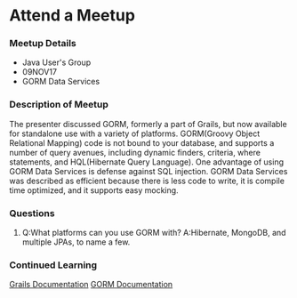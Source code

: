 # Attend a Meetup

### Meetup Details
* Java User's Group
* 09NOV17
* GORM Data Services

### Description of Meetup
The presenter discussed GORM, formerly a part of Grails, but now available for standalone use with a variety of platforms. GORM(Groovy Object Relational Mapping) code is not bound to your database, and supports a number of query avenues, including dynamic finders, criteria, where statements, and HQL(Hibernate Query Language). One advantage of using GORM Data Services is defense against SQL injection. GORM Data Services was described as efficient because there is less code to write, it is compile time optimized, and it supports easy mocking.

### Questions
1. Q:What platforms can you use GORM with? A:Hibernate, MongoDB, and multiple JPAs, to name a few.

### Continued Learning
[Grails Documentation](http://docs.grails.org/latest/guide/single.html)
[GORM Documentation](http://gorm.grails.org/latest/hibernate/manual/index.html)
